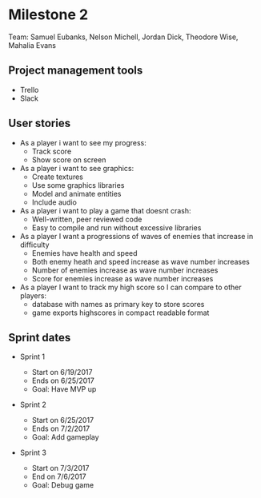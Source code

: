 # Milestone 2
Team: Samuel Eubanks, Nelson Michell, Jordan Dick, Theodore Wise, Mahalia Evans

## Project management tools

- Trello
- Slack

## User stories

   - As a player i want to see my progress:
       - Track score
       - Show score on screen
   - As a player i want to see graphics:
       - Create textures
       - Use some graphics libraries
       - Model and animate entities
       - Include audio
   - As a player i want to play a game that doesnt crash:
       - Well-written, peer reviewed code
       - Easy to compile and run without excessive libraries
   - As a player I want a progressions of waves of enemies that increase in difficulty
       - Enemies have health and speed
       - Both enemy heath and speed increase as wave number increases
       - Number of enemies increase as wave number increases
       - Score for enemies increase as wave number increases
   - As a player I want to track my high score so I can compare to other players:
       - database with names as primary key to store scores
       - game exports highscores in compact readable format

## Sprint dates

- Sprint 1
   - Start on 6/19/2017
   - Ends on 6/25/2017
   - Goal: Have MVP up
   
- Sprint 2
   - Start on 6/25/2017
   - Ends on 7/2/2017
   - Goal: Add gameplay
   
- Sprint 3
   - Start on 7/3/2017
   - End on 7/6/2017
   - Goal: Debug game
